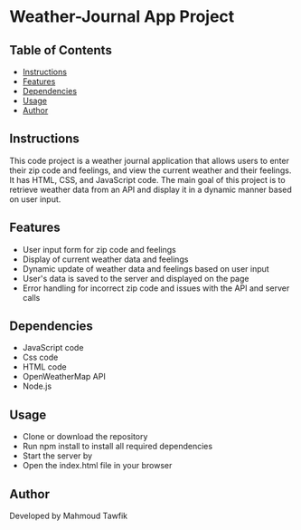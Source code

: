 # Weather-Journal App Project

## Table of Contents

- [Instructions](#instructions)
- [Features](#features)
- [Dependencies](#dependencies)
- [Usage](#usage)
- [Author](#author)

## Instructions

This code project is a weather journal application that allows users to enter their zip code and feelings, and view the current weather and their feelings. It has HTML, CSS, and JavaScript code. The main goal of this project is to retrieve weather data from an API and display it in a dynamic manner based on user input.

## Features

- User input form for zip code and feelings
- Display of current weather data and feelings
- Dynamic update of weather data and feelings based on user input
- User's data is saved to the server and displayed on the page
- Error handling for incorrect zip code and issues with the API and server calls

## Dependencies

- JavaScript code
- Css code
- HTML code
- OpenWeatherMap API
- Node.js

## Usage

- Clone or download the repository
- Run npm install to install all required dependencies
- Start the server by
- Open the index.html file in your browser

## Author

Developed by Mahmoud Tawfik
